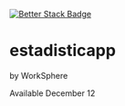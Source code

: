 [![Better Stack Badge](https://uptime.betterstack.com/status-badges/v3/monitor/1q9hf.svg)](https://uptime.betterstack.com/?utm_source=status_badge)
# estadisticapp
by WorkSphere

Available December 12
